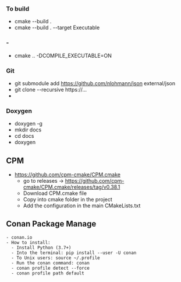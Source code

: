 ### To build

- cmake --build .
- cmake --build . --target Executable

### -
- cmake .. -DCOMPILE_EXECUTABLE=ON

### Git
- git submodule add https://github.com/nlohmann/json external/json
- git clone --recursive https://...
- 

### Doxygen
- doxygen -g
- mkdir docs
- cd docs
- doxygen

## CPM
- https://github.com/cpm-cmake/CPM.cmake
    - go to releases -> https://github.com/cpm-cmake/CPM.cmake/releases/tag/v0.38.1
    - Download CPM.cmake file
    - Copy into cmake folder in the project
    - Add the configuration in the main CMakeLists.txt

## Conan Package Manage
    - conan.io
    - How to install:
      - Install Python (3.7+)
      - Into the terminal: pip install --user -U conan
      - To Unix users: source ~/.profile
      - Run the conan command: conan
      - conan profile detect --force
      - conan profile path default
